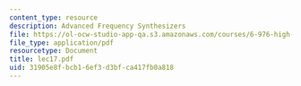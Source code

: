 ```yaml
---
content_type: resource
description: Advanced Frequency Synthesizers
file: https://ol-ocw-studio-app-qa.s3.amazonaws.com/courses/6-976-high-speed-communication-circuits-and-systems-spring-2003/31905e8fbcb16ef3d3bfca417fb0a818_lec17.pdf
file_type: application/pdf
resourcetype: Document
title: lec17.pdf
uid: 31905e8f-bcb1-6ef3-d3bf-ca417fb0a818
---
```

